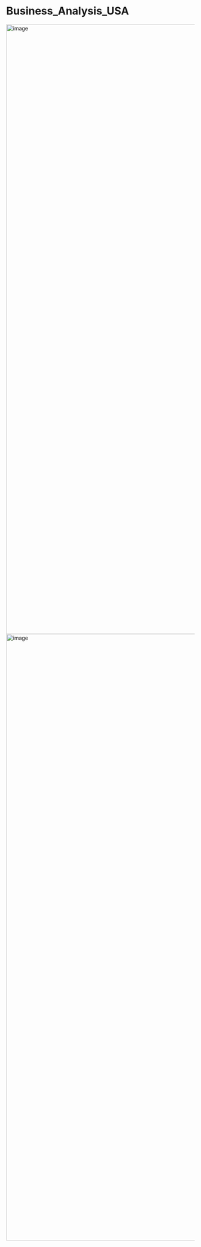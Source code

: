# Business_Analysis_USA
<img width="2864" height="1630" alt="image" src="https://github.com/user-attachments/assets/34270a55-2e22-453f-a517-df20d46d6340" />
<img width="2878" height="1622" alt="image" src="https://github.com/user-attachments/assets/74d35722-a138-45ce-bc9c-8822d1fd89a4" />


